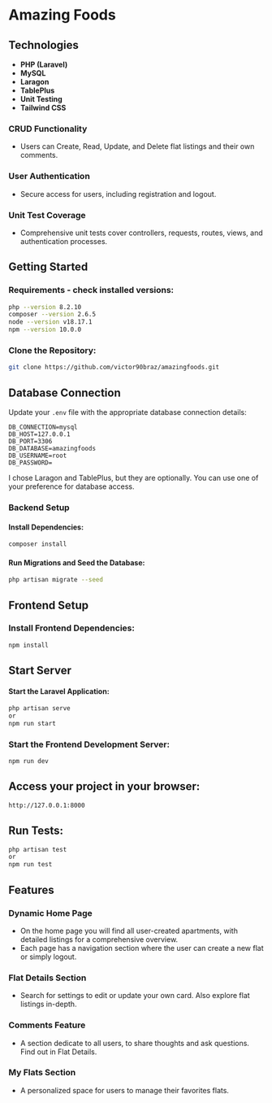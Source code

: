 # Amazing Foods

## Technologies

-   **PHP (Laravel)**
-   **MySQL**
-   **Laragon**
-   **TablePlus**
-   **Unit Testing**
-   **Tailwind CSS**

### CRUD Functionality

-   Users can Create, Read, Update, and Delete flat listings and their own comments.

### User Authentication

-   Secure access for users, including registration and logout.

### Unit Test Coverage

-   Comprehensive unit tests cover controllers, requests, routes, views, and authentication processes.

## Getting Started

### Requirements - check installed versions:

```bash
php --version 8.2.10
composer --version 2.6.5
node --version v18.17.1
npm --version 10.0.0
```

### Clone the Repository:

```bash
git clone https://github.com/victor90braz/amazingfoods.git
```

## Database Connection

Update your `.env` file with the appropriate database connection details:

```env
DB_CONNECTION=mysql
DB_HOST=127.0.0.1
DB_PORT=3306
DB_DATABASE=amazingfoods
DB_USERNAME=root
DB_PASSWORD=
```

I chose Laragon and TablePlus, but they are optionally. You can use one of your preference for database access.

### Backend Setup

#### Install Dependencies:

```bash
composer install
```

#### Run Migrations and Seed the Database:

```bash
php artisan migrate --seed
```

## Frontend Setup

### Install Frontend Dependencies:

```bash
npm install
```

## Start Server

#### Start the Laravel Application:

```bash
php artisan serve
or
npm run start
```

### Start the Frontend Development Server:

```bash
npm run dev
```

## Access your project in your browser:

```bash
http://127.0.0.1:8000
```

## Run Tests:

```bash
php artisan test
or
npm run test
```

## Features

### Dynamic Home Page

-   On the home page you will find all user-created apartments, with detailed listings for a comprehensive overview.
-   Each page has a navigation section where the user can create a new flat or simply logout.

### Flat Details Section

-   Search for settings to edit or update your own card. Also explore flat listings in-depth.

### Comments Feature

-   A section dedicate to all users, to share thoughts and ask questions. Find out in Flat Details.

### My Flats Section

-   A personalized space for users to manage their favorites flats.
